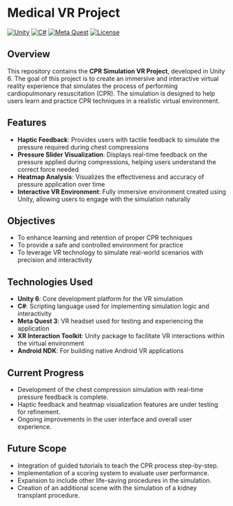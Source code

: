 # Medical VR Project

[![Unity](https://img.shields.io/badge/Unity-6.0+-black.svg?style=flat&logo=unity)](https://unity3d.com/)
[![C#](https://img.shields.io/badge/C%23-12.0-blue.svg?style=flat&logo=csharp)](https://docs.microsoft.com/en-us/dotnet/csharp/)
[![Meta Quest](https://img.shields.io/badge/Meta%20Quest-3-white.svg?style=flat&logo=meta)](https://www.meta.com/quest/)
[![License](https://img.shields.io/badge/License-MIT-green.svg)](LICENSE)

## Overview

This repository contains the **CPR Simulation VR Project**, developed in Unity 6. The goal of this project is to create an immersive and interactive virtual reality experience that simulates the process of performing cardiopulmonary resuscitation (CPR). The simulation is designed to help users learn and practice CPR techniques in a realistic virtual environment.

## Features

- **Haptic Feedback**: Provides users with tactile feedback to simulate the pressure required during chest compressions
- **Pressure Slider Visualization**: Displays real-time feedback on the pressure applied during compressions, helping users understand the correct force needed
- **Heatmap Analysis**: Visualizes the effectiveness and accuracy of pressure application over time
- **Interactive VR Environment**: Fully immersive environment created using Unity, allowing users to engage with the simulation naturally

## Objectives

- To enhance learning and retention of proper CPR techniques
- To provide a safe and controlled environment for practice
- To leverage VR technology to simulate real-world scenarios with precision and interactivity

## Technologies Used

- **Unity 6**: Core development platform for the VR simulation
- **C#**: Scripting language used for implementing simulation logic and interactivity
- **Meta Quest 3**: VR headset used for testing and experiencing the application
- **XR Interaction Toolkit**: Unity package to facilitate VR interactions within the virtual environment
- **Android NDK**: For building native Android VR applications

## Current Progress

- Development of the chest compression simulation with real-time pressure feedback is complete.
- Haptic feedback and heatmap visualization features are under testing for refinement.
- Ongoing improvements in the user interface and overall user experience.

## Future Scope

- Integration of guided tutorials to teach the CPR process step-by-step.
- Implementation of a scoring system to evaluate user performance.
- Expansion to include other life-saving procedures in the simulation.
- Creation of an additional scene with the simulation of a kidney transplant procedure.
